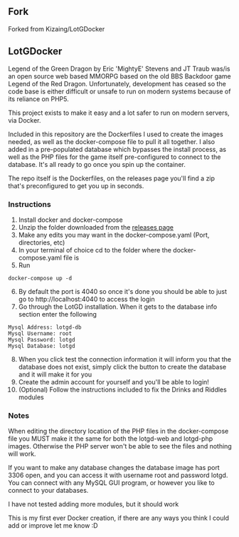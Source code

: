 ## Fork
Forked from Kizaing/LotGDocker

## LotGDocker

Legend of the Green Dragon by Eric 'MightyE' Stevens and JT Traub was/is an open source web based MMORPG based on the old BBS Backdoor game Legend of the Red Dragon.
Unfortunately, development has ceased so the code base is either difficult or unsafe to run on modern systems because of its reliance on PHP5.

This project exists to make it easy and a lot safer to run on modern servers, via Docker.

Included in this repository are the Dockerfiles I used to create the images needed, as well as the docker-compose file to pull it all together. 
I also added in a pre-populated database which bypasses the install process, as well as the PHP files for the game itself pre-configured
to connect to the database. It's all ready to go once you spin up the container.

The repo itself is the Dockerfiles, on the releases page you'll find a zip that's preconfigured to get you up in seconds.

### Instructions

1. Install docker and docker-compose
2. Unzip the folder downloaded from the [releases page](https://github.com/Kizaing/LotgDocker/releases/download/1.0/DockerGD.zip)
3. Make any edits you may want in the docker-compose.yaml (Port, directories, etc)
4. In your terminal of choice cd to the folder where the docker-compose.yaml file is
5. Run 
````
docker-compose up -d
````
6. By default the port is 4040 so once it's done you should be able to just go to http://localhost:4040 to access the login
7. Go through the LotGD installation. When it gets to the database info section enter the following
````
Mysql Address: lotgd-db
Mysql Username: root
Mysql Password: lotgd
Mysql Database: lotgd
````

8. When you click test the connection information it will inform you that the database does not exist, simply click the button to create the database and it will make it for you
9. Create the admin account for yourself and you'll be able to login!
10. (Optional) Follow the instructions included to fix the Drinks and Riddles modules

### Notes

When editing the directory location of the PHP files in the docker-compose file you MUST make it the same for both the lotgd-web and lotgd-php images. Otherwise the PHP
server won't be able to see the files and nothing will work.

If you want to make any database changes the database image has port 3306 open, and you can access it with username root and password lotgd. You can connect with any MySQL 
GUI program, or however you like to connect to your databases.

I have not tested adding more modules, but it should work

This is my first ever Docker creation, if there are any ways you think I could add or improve let me know :D
